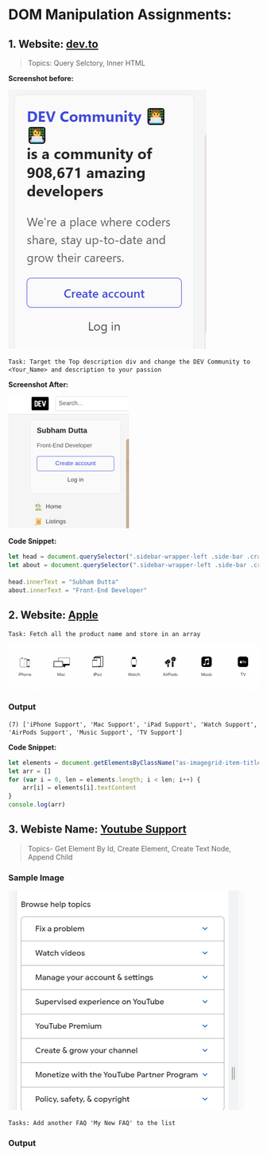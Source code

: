 # DOM Manipulation Assignments:
## 1. Website: [dev.to](dev.to)

>Topics: Query Selctory, Inner HTML


**Screenshot before:** 

![dev.to](./Pic1.png)

    Task: Target the Top description div and change the DEV Community to <Your_Name> and description to your passion 

**Screenshot After:** 

![dev.to after](./Pic1_E.png)

**Code Snippet:** 
```js
let head = document.querySelector(".sidebar-wrapper-left .side-bar .crayons-card .crayons-subtitle-2")
let about = document.querySelector(".sidebar-wrapper-left .side-bar .crayons-card .color-base-70")

head.innerText = "Subham Dutta"
about.innerText = "Front-End Developer"
```

## 2. Website: [Apple](https://support.apple.com/en-in)

    Task: Fetch all the product name and store in an array

![Store](./Picture_3.png)


### Output

    (7) ['iPhone Support', 'Mac Support', 'iPad Support', 'Watch Support', 'AirPods Support', 'Music Support', 'TV Support']

**Code Snippet:** 
```js
let elements = document.getElementsByClassName("as-imagegrid-item-title");
let arr = []
for (var i = 0, len = elements.length; i < len; i++) {
    arr[i] = elements[i].textContent
}
console.log(arr)
```

## 3. Webiste Name: [Youtube Support](https://support.google.com/youtube/)

>Topics- Get Element By Id, Create Element, Create Text Node, Append Child

### Sample Image

![Sample One](./Pic4.png)

    Tasks: Add another FAQ 'My New FAQ' to the list

### Output